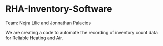 # RHA-Inventory-Software
Team: Nejra Lilic and Jonnathan Palacios

We are creating a code to automate the recording of inventory count data for Reliable Heating and Air. 
